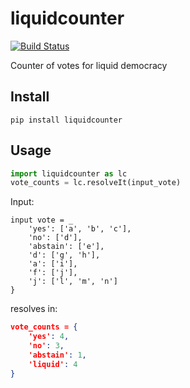 # liquidcounter
[![Build Status](https://travis-ci.org/daviortega/liquidcounter.svg?branch=master)](https://travis-ci.org/daviortega/liquidcounter)

Counter of votes for liquid democracy

## Install
`pip install liquidcounter`

## Usage
```python
import liquidcounter as lc
vote_counts = lc.resolveIt(input_vote)
```

Input:
```
input vote = _
    'yes': ['a', 'b', 'c'],
    'no': ['d'],
    'abstain': ['e'],
    'd': ['g', 'h'],
    'a': ['i'],
    'f': ['j'],
    'j': ['l', 'm', 'n']
}
```

resolves in:
```json
vote_counts = {
    'yes': 4,
    'no': 3,
    'abstain': 1,
    'liquid': 4
}
